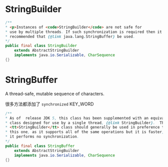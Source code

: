 # StringBuilder

```java
/**
* <p>Instances of <code>StringBuilder</code> are not safe for
* use by multiple threads. If such synchronization is required then it is
* recommended that {@link java.lang.StringBuffer} be used.
*/
public final class StringBuilder
    extends AbstractStringBuilder
    implements java.io.Serializable, CharSequence
{}
```

 





# StringBuffer

A thread-safe, mutable sequence of characters.

很多方法都添加了 ```synchronized``` KEY_WORD  

```java
/** 
* As of  release JDK 5, this class has been supplemented with an equivalent
* class designed for use by a single thread, {@link StringBuilder}.  The
* <tt>StringBuilder</tt> class should generally be used in preference to
* this one, as it supports all of the same operations but it is faster, as
* it performs no synchronization.
*/
public final class StringBuffer
    extends AbstractStringBuilder
    implements java.io.Serializable, CharSequence
{}
```

